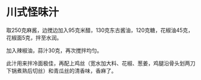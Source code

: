 # 川式怪味汁

取250克麻酱，边搅边加入95克米醋，130克东古酱油，120克糖，花椒油45克，花椒面5克，拌至水润。

加入辣椒油，蒜汁30克，再次搅拌均匀。

此汁用来拌冷面极佳，再配上鸡丝（宽水加大料、花椒、葱姜，鸡腿沿骨头划两刀下锅煮熟后切丝）和青瓜丝的清香味，香麻了。
